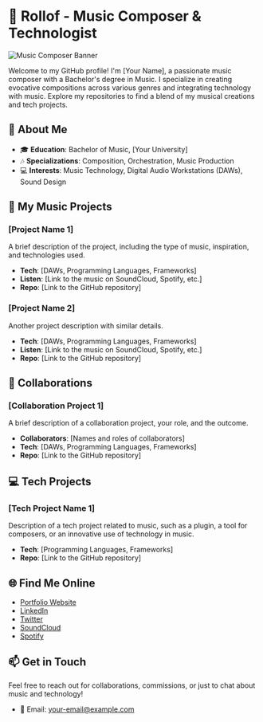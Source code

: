 # 🎵 Rollof - Music Composer & Technologist

![Music Composer Banner](https://link-to-your-banner-image.com)

Welcome to my GitHub profile! I'm [Your Name], a passionate music composer with a Bachelor's degree in Music. I specialize in creating evocative compositions across various genres and integrating technology with music. Explore my repositories to find a blend of my musical creations and tech projects.

## 🎼 About Me

- 🎓 **Education**: Bachelor of Music, [Your University]
- 🎶 **Specializations**: Composition, Orchestration, Music Production
- 💻 **Interests**: Music Technology, Digital Audio Workstations (DAWs), Sound Design

## 🎵 My Music Projects

### [Project Name 1]
A brief description of the project, including the type of music, inspiration, and technologies used.

- **Tech**: [DAWs, Programming Languages, Frameworks]
- **Listen**: [Link to the music on SoundCloud, Spotify, etc.]
- **Repo**: [Link to the GitHub repository]

### [Project Name 2]
Another project description with similar details.

- **Tech**: [DAWs, Programming Languages, Frameworks]
- **Listen**: [Link to the music on SoundCloud, Spotify, etc.]
- **Repo**: [Link to the GitHub repository]

## 🎤 Collaborations

### [Collaboration Project 1]
A brief description of a collaboration project, your role, and the outcome.

- **Collaborators**: [Names and roles of collaborators]
- **Tech**: [DAWs, Programming Languages, Frameworks]
- **Repo**: [Link to the GitHub repository]

## 💻 Tech Projects

### [Tech Project Name 1]
Description of a tech project related to music, such as a plugin, a tool for composers, or an innovative use of technology in music.

- **Tech**: [Programming Languages, Frameworks]
- **Repo**: [Link to the GitHub repository]

## 🌐 Find Me Online

- [Portfolio Website](https://your-portfolio-website.com)
- [LinkedIn](https://www.linkedin.com/in/your-linkedin-profile)
- [Twitter](https://twitter.com/your-twitter-handle)
- [SoundCloud](https://soundcloud.com/your-soundcloud-profile)
- [Spotify](https://spotify.com/your-spotify-profile)

## 📫 Get in Touch

Feel free to reach out for collaborations, commissions, or just to chat about music and technology!

- 📧 Email: your-email@example.com
